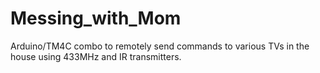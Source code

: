# Messing_with_Mom
Arduino/TM4C combo to remotely send commands to various TVs in the house using 433MHz and IR transmitters.
